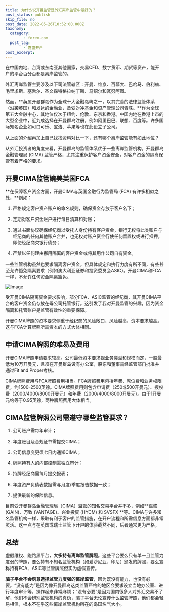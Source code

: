 ```yaml
---
title: 为什么说开曼监管是外汇离岸监管中最好的？
post_status: publish
skip_file: no
post_date: 2022-05-26T10:52:00.000Z
taxonomy:
  category:
        - forex-com
  post_tag:
        - 嘉盛开户
post_excerpt: 
---
```

在中国内地、台湾或东南亚其他国家，交易CFD、数字货币、期货等资产，能开户的平台百分百都是离岸监管的。

外汇离岸监管主要涉及以下司法管辖区：开曼、维京、百慕大、巴哈马、伯利兹、毛里求斯、塞舌尔、圣文森特格拉纳丁斯、马绍尔和瓦努阿图。

然而，**英属开曼群岛作为全球十大金融岛屿之一，以其完善的法律监管体系（沿袭英国）和发达的金融业，备受对冲基金和资产管理公司青睐。**作为全球第五大金融中心，其地位仅次于纽约、伦敦、东京和香港。中国内地在香港上市的大型企业中，近九成选择在开曼群岛注册，例如阿里巴巴、联想、百度等。许多国际知名企业如可口可乐、宝洁、苹果等也在此设立子公司。

从上面的介绍再加上自己找找资料对比一下，还有哪个离岸监管能有如此地位？

从外汇投资者的角度来看，开曼群岛的监管体系优于一些离岸监管机构。开曼群岛金融管理局 (CIMA) 监管严格，尤其注重保护客户资金安全，对客户资金的隔离保管有着严格的要求。

## 开曼CIMA监管媲美英国FCA

**在保障客户资金方面，开曼CIMA与英国金融行为监管局 (FCA) 有许多相似之处，**例如：

1. 严格规定客户资产账户的命名规则，确保资金存放于客户名下；

1. 定期对客户资金账户进行每日清算和对账；

1. 通过书面协议确保经纪商以受托人身份持有客户资金，银行无权将此类账户与经纪商的任何其他账户合并，也无权对账户资金行使任何留置权或进行扣押，即使经纪商欠银行债务；

1. 严禁以任何理由挪用隔离的客户资金或将其用作公司自有资金。

一些监管机构虽然也要求隔离客户资金，但具体规定和执行力度有所不同，有些甚至允许豁免隔离要求（例如澳大利亚证券和投资委员会ASIC）。开曼CIMA和FCA一样，不允许任何资金隔离豁免。

![Image](https://prod-files-secure.s3.us-west-2.amazonaws.com/39ed1227-6d7d-4570-be36-9ccd4a2c4241/bd849744-3fcb-4a37-8312-357962c8f065/image.png?X-Amz-Algorithm=AWS4-HMAC-SHA256&X-Amz-Content-Sha256=UNSIGNED-PAYLOAD&X-Amz-Credential=ASIAZI2LB4666ZXMWZKH%2F20250718%2Fus-west-2%2Fs3%2Faws4_request&X-Amz-Date=20250718T041357Z&X-Amz-Expires=3600&X-Amz-Security-Token=IQoJb3JpZ2luX2VjEGsaCXVzLXdlc3QtMiJGMEQCIGMyBQ%2BGCLJX2nvP0GdwqRVIe89G1u3JklzQgbBcXHk9AiBTQzvl8bYXbkLj63IQISU9qtMXIQVxYzPaOh1CL9g%2BcCqIBAiE%2F%2F%2F%2F%2F%2F%2F%2F%2F%2F8BEAAaDDYzNzQyMzE4MzgwNSIMyV1GIzeCyahJKMFYKtwDLMLe%2FkKECsTTQpf%2Bk5qFXIdeVwitsv5BZIaSwk5osftF7M2Q%2B4sg%2BtJY6LN2cGs5BnyCJaOqErUXd9d3ZeGBlYW971vExHK5r9ORT8azW2OlJH8t6K1XgjZLlA4hWxl9JoAVmyyoSPQBv4yNekwPUStUTiFzuD0IDrFdNtuBqYOvu%2FQKp0vYVvkz030KJW7tOGQZkINssMTc%2BXXWtgP1jkr%2BdJbfHrsq9MUKlZwvLnBR8XWEgLN0GxNOdTCEDlMf%2BrlAItV1Hq%2BL7i8e7EoN2WA3%2BezQFE29MK1qYhsQ%2BUck5pql683CqicCOVsoZekRc9f%2F9Hwi36MkOxgS9ltns8T0Uam%2B5F7AUmik%2F1V6zJSzW7BS5OpH83QFWcLRwl9h%2BIeal5xVZplMnzoDuxVEyjhi%2BykcV6R9bBvGwDnbos4PopHPDzFj0V0%2FjG4zWJsP45mcau%2BzB%2FXPGMSUGR4jIFDzj8u3FGtdhBCUfQD%2BiolPtn1GpP%2B6XVdL3wJ%2FLt9HG%2BgTv3K%2FOuJxujSwWuaeqf3QtqisxJPQVrGSZHBIvMA4UmeXPwq510UZc8gBUEvwONgQTxNW%2FPfVlsvVzohxRsJJFBaRulQrpsz2nrFov86Jchb3fSCAbdNbBoMw4e3mwwY6pgGUFfki74jFkCh%2F9kUdbJNQQ9%2BEqk452W2qAkDN4vGqg1mvPmwnikD7XonfFSkTti%2BMajf%2B6ZNFI0J6Yal4BTdGuNcaq5OJp8KK6JUJ%2FS5wGFkSQt46zPtpYAC97eCR2d9WdW8WrDTKMWyQHtcg999G96UDwRQQavjXK4oiNDDw30eqwCinG6A%2B5HPAkBn82iFGS9sPd5zWuCSs2lWkc4%2BGz5UElf64&X-Amz-Signature=b4b79e1ff51b0c7b3a5f71858959111cb6145c977df73f796cd78317f59c545c&X-Amz-SignedHeaders=host&x-amz-checksum-mode=ENABLED&x-id=GetObject)

受开曼CIMA隔离资金要求影响，部分FCA、ASIC监管的经纪商，其开曼CIMA平台的客户资金仍存放在母公司托管银行。这引发了我对开曼监管的兴趣，因为资金隔离和托管账户是监管有效性的重要保障。

开曼CIMA牌照的资本要求侧重于经纪商的风险敞口，风险越高，资本要求越高。这与FCA计算牌照所需资本的方式大体相同。

## **申请CIMA牌照的难易及费用**

开曼CIMA牌照申请要求较高。公司最低资本要求视业务类型和规模而定，一般最低为10万开曼元，且须在开曼群岛设有办公室，股东和董事需经监管部门批准并通过Fit and Proper考核。

CIMA牌照费用与FCA牌照费用相当。FCA牌照费用包括年费、席位费和业务权限费，约1500-2500英镑。CIMA牌照费用则包含申请费（250或500开曼元）、授权费（2000/4000/8000开曼元）和年费（2000/4000/8000开曼元）。由于1开曼元约等于0.95英镑，两种牌照费用大体相当。

## CIMA监管牌照公司需遵守哪些监管要求？

1. 公司账户需每年审计；

1. 年度账目及合规证书需提交CIMA；

1. 公司信息变更须七日内通知CIMA；

1. 牌照持有人的内部控制需独立审计；

1. 持牌经纪商需每月提交报表；

1. 年度资产负债表数据需与月度/季度报告数据一致；

1. 提供最新的保险信息。

目前受开曼群岛金融管理局（CIMA）监管的知名交易平台并不多，例如**嘉盛 (GAIN)、万致 (VANTAGE)、兴业投资 (HYCM) 和 SVSFX **等。CIMA与许多知名监管机构一样，采取有利于客户的监管措施，在开户流程和所需信息方面都非常灵活。这一点与在英国或瑞士监管下开户的体验截然不同，后者通常更为严格。

## 总结

虚假维权、跑路黑平台，**大多持有离岸监管牌照**。这些平台要么只有单一且监管力度弱的牌照，要么持有不知名监管机构（如爱沙尼亚、印尼）颁发的牌照，要么宣称持有FCA、ASIC等监管牌照但实为虚假宣传。

**骗子平台不会刻意选择监管力度强的离岸监管**，因为既没有能力，也没有必要。“没有能力”是因为像开曼群岛这类监管严格的地区会要求设立当地办公室、进行年度审计等，操作起来非常麻烦；“没有必要”是因为国内很多人对外汇交易不了解，他们不会辨别监管机构的真伪，骗子平台无论宣传什么监管牌照，他们都会轻易相信，根本不在乎这些离岸监管机构所在的岛国名气大小。